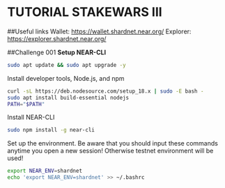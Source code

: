 # TUTORIAL STAKEWARS III

##Useful links
Wallet: https://wallet.shardnet.near.org/
Explorer: https://explorer.shardnet.near.org/

##Challenge 001
**Setup NEAR-CLI**
```bash
sudo apt update && sudo apt upgrade -y
```
Install developer tools, Node.js, and npm
```bash
curl -sL https://deb.nodesource.com/setup_18.x | sudo -E bash -  
sudo apt install build-essential nodejs
PATH="$PATH"
```
Install NEAR-CLI
```bash
sudo npm install -g near-cli
```
Set up the environment. Be aware that you should input these commands anytime you open a new session! Otherwise testnet environment will be used!
```bash
export NEAR_ENV=shardnet
echo 'export NEAR_ENV=shardnet' >> ~/.bashrc
```
